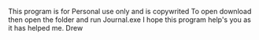 This program is for Personal use only and is copywrited
To open download then open the folder and run Journal.exe
I hope this program help's you as it has helped me.
Drew
